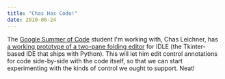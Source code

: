 ```yaml
---
title: "Chas Has Code!"
date: 2010-06-24
---
```

The <a href="http://code.google.com/soc/">Google Summer of Code</a> student I'm working with, Chas Leichner, has <a href="http://cleichner.blogspot.com/2010/06/tour-of-testbed.html">a working prototype of a two-pane folding editor</a> for IDLE (the Tkinter-based IDE that ships with Python). This will let him edit control annotations for code side-by-side with the code itself, so that we can start experimenting with the kinds of control we ought to support. Neat!

